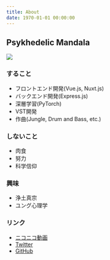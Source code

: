 ```yaml
---
title: About
date: 1970-01-01 00:00:00
---
```


## Psykhedelic Mandala

![](https://avatars.githubusercontent.com/u/60605516?s=128&v=4)

### すること

* フロントエンド開発(Vue.js, Nuxt.js)
* バックエンド開発(Express.js)
* 深層学習(PyTorch)
* VST開発
* 作曲(Jungle, Drum and Bass, etc.)

### しないこと

* 肉食
* 努力
* 科学信仰

### 興味

* 浄土真宗
* ユング心理学

### リンク

* [ニコニコ動画](https://www.nicovideo.jp/user/92841418)
* [Twitter](https://twitter.com/Psykhedelic_M)
* [GitHub](https://github.com/Yotsuyubi)